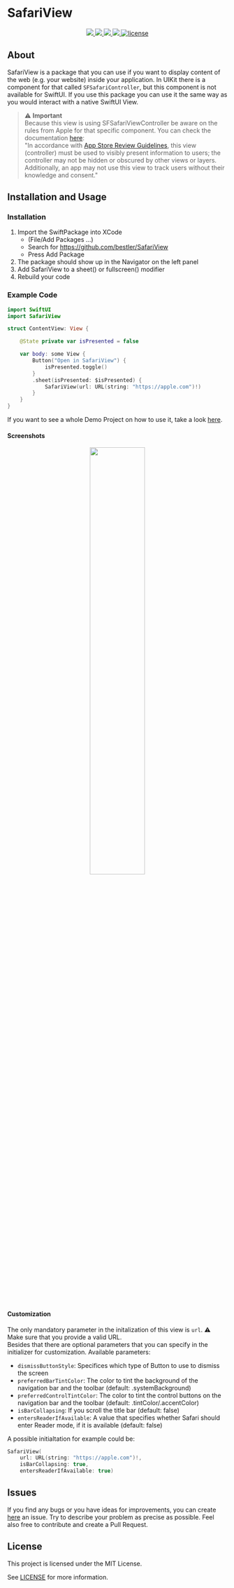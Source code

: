 # SafariView
<p align="center">
  <a href="https://swiftpackageindex.com/bestler/SafariView" alt="Swift Version Compatibility">
    <img src="https://img.shields.io/endpoint?url=https%3A%2F%2Fswiftpackageindex.com%2Fapi%2Fpackages%2Fbestler%2FSafariView%2Fbadge%3Ftype%3Dswift-versions" />
  </a>
	<a href="https://swiftpackageindex.com/bestler/SafariView" alt="Platform Compatibility">
    <img src="https://img.shields.io/endpoint?url=https%3A%2F%2Fswiftpackageindex.com%2Fapi%2Fpackages%2Fbestler%2FSafariView%2Fbadge%3Ftype%3Dplatforms" />
  </a>
  <a href="#" alt="Version">
    <img src="https://img.shields.io/static/v1?label=Version&message=1.0.0&color=brightgreen" />
  </a>
  <a href="#" alt="XCode Version">
    <img src="https://img.shields.io/static/v1?label=XCode%20Version&message=14.2&color=blue&logo=xcode" />
  </a>        
    <a href="/LICENSE">
        <img src="https://img.shields.io/github/license/stleamist/BetterSafariView?color=blue&labelColor=303840" alt="license">
    </a>
  </a>          
</p>

## About
SafariView is a package that you can use if you want to display content of the web (e.g. your website) inside your application.
In UIKit there is a component for that called `SFSafariController`, but this component is not available for SwiftUI.
If you use this package you can use it the same way as you would interact with a native SwiftUI View.

> ⚠️ **Important**\
Because this view is using SFSafariViewController be aware on the rules from Apple for that specific component. You can check the documentation [here](https://developer.apple.com/documentation/safariservices/sfsafariviewcontroller):\
"In accordance with [App Store Review Guidelines](https://developer.apple.com/app-store/review/guidelines/), this view (controller) must be used to visibly present information to users; the controller may not be hidden or obscured by other views or layers. Additionally, an app may not use this view to track users without their knowledge and consent."


## Installation and Usage

### Installation

1. Import the SwiftPackage into XCode 
    - (File/Add Packages ...)
    - Search for https://github.com/bestler/SafariView
    - Press Add Package
2. The package should show up in the Navigator on the left panel
3. Add SafariView to a sheet() or fullscreen() modifier
4. Rebuild your code

### Example Code

```swift
import SwiftUI
import SafariView

struct ContentView: View {

    @State private var isPresented = false

    var body: some View {
        Button("Open in SafariView") {
            isPresented.toggle()
        }
        .sheet(isPresented: $isPresented) {
            SafariView(url: URL(string: "https://apple.com")!)
        }
    }
}
```

If you want to see a whole Demo Project on how to use it, take a look [here](https://github.com/bestler/SafariViewApp).

#### Screenshots
<p align=center>
<img src="https://user-images.githubusercontent.com/68077359/228607206-2ef75d06-dc5b-4d41-829f-9bdac865531a.png" width=50%>
</p>

#### Customization
The only mandatory parameter in the initalization of this view is `url`. ⚠️ Make sure that you provide a valid URL.\
Besides that there are optional parameters that you can specify in the initializer for customization. Available parameters:
- `dismissButtonStyle`: Specifices which type of Button to use to dismiss the screen
- `preferredBarTintColor`: The color to tint the background of the navigation bar and the toolbar (default: .systemBackground)
- `preferredControlTintColor`: The color to tint the control buttons on the navigation bar and the toolbar (default: .tintColor/.accentColor)
- `isBarCollapsing`: If you scroll the title bar (default: false)
- `entersReaderIfAvailable`: A value that specifies whether Safari should enter Reader mode, if it is available (default: false)

A possible initialtation for example could be:
```swift
SafariView(
	url: URL(string: "https://apple.com")!,
	isBarCollapsing: true,
	entersReaderIfAvailable: true)
```

## Issues
If you find any bugs or you have ideas for improvements, you can create [here](https://github.com/bestler/SafariView/issues/new) an issue. Try to describe your problem as precise as possible. Feel also free to contribute and create a Pull Request.

## License
This project is licensed under the MIT License.

See [LICENSE](https://github.com/bestler/SafariView/blob/main/LICENSE) for more information.

